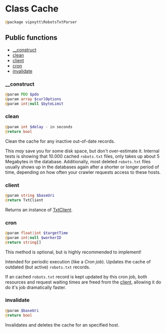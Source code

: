 # Class Cache
```php
@package vipnytt\RobotsTxtParser
```

## Public functions
- [__construct](#__construct)
- [clean](#clean)
- [client](#client)
- [cron](#cron)
- [invalidate](#invalidate)

### __construct
```php
@param PDO $pdo
@param array $curlOptions
@param int|null $byteLimit
```

### clean
```php
@param int $delay - in seconds
@return bool
```
Clean the cache for any inactive out-of-date records.

This _may_ save you for some disk space, but don't over-estimate it. Internal tests is showing that 10.000 cached `robots.txt` files, only takes up about 5 Megabytes in the database. Additionally, most deleted `robots.txt` files usually shows up in the databases again after a shorter or longer period of time, depending on how often your crawler requests access to these hosts.

### client
```php
@param string $baseUri
@return TxtClient
```
Returns an instance of [TxtClient](TxtClient.md).

### cron
```php
@param float|int $targetTime
@param int|null $workerID
@return string[]
```
This method is optional, but is highly recommended to implement!

Intended for periodic execution (like a _Cron job_). Updates the cache of outdated (but active) `robots.txt` records.

If an cached `robots.txt` record is kept updated by this cron job, both resources and request waiting times are freed from the [client](#client), allowing it do do it's job dramatically faster.

### invalidate
```php
@param $baseUri
@return bool
```
Invalidates and deletes the cache for an specified host.
